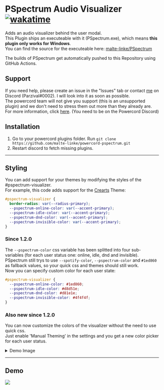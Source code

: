 # PSpectrum Audio Visualizer [![wakatime](https://wakatime.com/badge/github/malte-linke/powercord-pspectrum.svg)](https://wakatime.com/badge/github/malte-linke/powercord-pspectrum)

Adds an audio visualizer behind the user modal. <br>
This Plugin ships an executeable with it (PSpectrum.exe), which means **this plugin only works for Windows**.<br>
You can find the source for the executeable here: <a href="https://github.com/malte-linke/PSpectrum">malte-linke/PSpectrum</a>

The builds of PSpectrum get automatically pushed to this Repository using GitHub Actions.

## Support

If you need help, please create an issue in the "Issues" tab or contact <a href="https://discord.com/users/249877580180750336">me</a> on Discord (Parzival#0002). I will look into it as soon as possible.</br>
The powercord team will not give you support (this is an unsupported plugin) and we don't need to stress them out more than they already are.<br>
For more information, click <a href="https://canary.discord.com/channels/538759280057122817/755015856945102891/863040768041418782">here</a>. (You need to be on the Powercord Discord)

## Installation

1. Go to your powercord plugins folder. Run `git clone https://github.com/malte-linke/powercord-pspectrum.git`
2. Restart discord to fetch missing plugins.

---

## Styling

You can add support for your themes by modifying the styles of the #pspectrum-visualizer.<br>
For example, this code adds support for the <a href="https://github.com/CorellanStoma/CreArts-Discord">Crearts</a> Theme:

```css
#pspectrum-visualizer {
  border-radius: var(--radius-primary);
  --pspectrum-online-color: var(--accent-primary);
  --pspectrum-idle-color: var(--accent-primary);
  --pspectrum-dnd-color: var(--accent-primary);
  --pspectrum-invisible-color: var(--accent-primary);
}
```

### Since 1.2.0

The `--pspectrum-color` css variable has been splitted into four sub-variables (for each user status one: online, idle, dnd and invisible).<br>
PSpectrum still trys to use `--spotify-color`, `--pspectrum-color` and `#1ed860` as fallback values, so your quick css and themes should still work.<br>
Now you can specify custom color for each user state:

```css
#pspectrum-visualizer {
  --pspectrum-online-color: #1ed860;
  --pspectrum-idle-color: #d8d51e;
  --pspectrum-dnd-color: #d81e1e;
  --pspectrum-invisible-color: #4f4f4f;
}
```

### Also new since 1.2.0

You can now customize the colors of the visualizer without the need to use quick css.<br>
Just enable 'Manual Theming' in the settings and you get a new color picker for each user status.<br>

<details>
  <summary>Demo Image</summary>
  <img src="https://i.imgur.com/eXlE6QQ.png">
</details>

---

## Demo

<img src="https://i.imgur.com/lDy75tH.gif">
